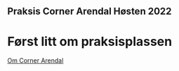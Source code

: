 ## Praksis Corner Arendal Høsten 2022

# Først litt om praksisplassen

[Om Corner Arendal](about.md)

